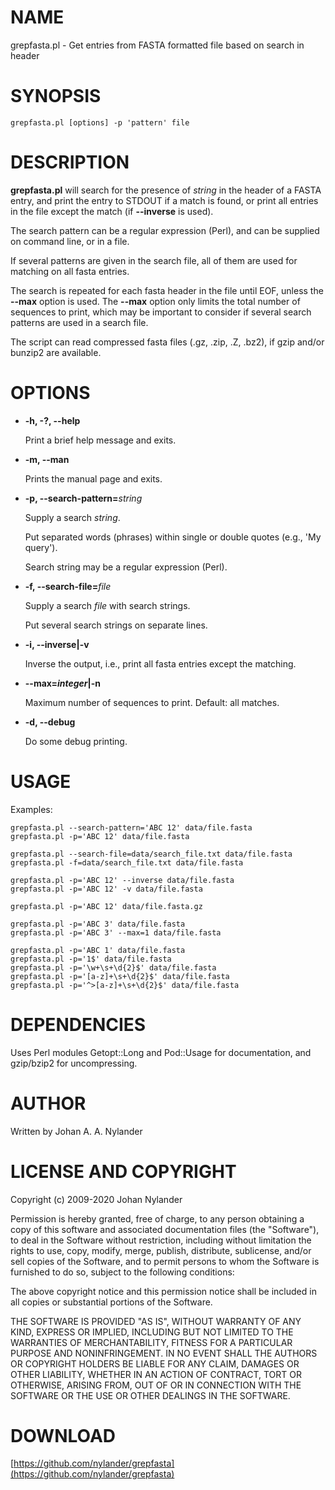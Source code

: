 # NAME

grepfasta.pl - Get entries from FASTA formatted file based on search in header

# SYNOPSIS

    grepfasta.pl [options] -p 'pattern' file 

# DESCRIPTION

**grepfasta.pl** will search for the presence of _string_ in
the header of a FASTA entry, and print the entry to STDOUT if 
a match is found, or print all entries in the file except the
match (if **--inverse** is used).

The search pattern can be a regular expression (Perl), and can
be supplied on command line, or in a file.

If several patterns are given in the search file, all of them are
used for matching on all fasta entries.

The search is repeated for each fasta header in the file until EOF,
unless the **--max** option is used. The **--max** option only limits
the total number of sequences to print, which may be important
to consider if several search patterns are used in a search file.

The script can read compressed fasta files (.gz, .zip, .Z, .bz2),
if gzip and/or bunzip2 are available.

# OPTIONS

- **-h, -?, --help**

    Print a brief help message and exits.

- **-m, --man**

    Prints the manual page and exits.

- **-p, --search-pattern=**_string_

    Supply a search _string_.

    Put separated words (phrases) within single or double quotes (e.g., 'My query').

    Search string may be a regular expression (Perl).

- **-f, --search-file=**_file_

    Supply a search _file_ with search strings.

    Put several search strings on separate lines.

- **-i, --inverse|-v**

    Inverse the output, i.e., print all fasta entries except the matching. 

- **--max=_integer_|-n**

    Maximum number of sequences to print. Default: all matches.

- **-d, --debug**

    Do some debug printing.

# USAGE

Examples:

    grepfasta.pl --search-pattern='ABC 12' data/file.fasta
    grepfasta.pl -p='ABC 12' data/file.fasta

    grepfasta.pl --search-file=data/search_file.txt data/file.fasta
    grepfasta.pl -f=data/search_file.txt data/file.fasta

    grepfasta.pl -p='ABC 12' --inverse data/file.fasta
    grepfasta.pl -p='ABC 12' -v data/file.fasta

    grepfasta.pl -p='ABC 12' data/file.fasta.gz

    grepfasta.pl -p='ABC 3' data/file.fasta
    grepfasta.pl -p='ABC 3' --max=1 data/file.fasta

    grepfasta.pl -p='ABC 1' data/file.fasta
    grepfasta.pl -p='1$' data/file.fasta
    grepfasta.pl -p='\w+\s+\d{2}$' data/file.fasta
    grepfasta.pl -p='[a-z]+\s+\d{2}$' data/file.fasta
    grepfasta.pl -p='^>[a-z]+\s+\d{2}$' data/file.fasta

# DEPENDENCIES

Uses Perl modules Getopt::Long and Pod::Usage for documentation,
and gzip/bzip2 for uncompressing.

# AUTHOR

Written by Johan A. A. Nylander

# LICENSE AND COPYRIGHT

Copyright (c) 2009-2020 Johan Nylander

Permission is hereby granted, free of charge, to any person obtaining a copy
of this software and associated documentation files (the "Software"), to deal
in the Software without restriction, including without limitation the rights
to use, copy, modify, merge, publish, distribute, sublicense, and/or sell
copies of the Software, and to permit persons to whom the Software is
furnished to do so, subject to the following conditions:

The above copyright notice and this permission notice shall be included in all
copies or substantial portions of the Software.

THE SOFTWARE IS PROVIDED "AS IS", WITHOUT WARRANTY OF ANY KIND, EXPRESS OR
IMPLIED, INCLUDING BUT NOT LIMITED TO THE WARRANTIES OF MERCHANTABILITY,
FITNESS FOR A PARTICULAR PURPOSE AND NONINFRINGEMENT. IN NO EVENT SHALL THE
AUTHORS OR COPYRIGHT HOLDERS BE LIABLE FOR ANY CLAIM, DAMAGES OR OTHER
LIABILITY, WHETHER IN AN ACTION OF CONTRACT, TORT OR OTHERWISE, ARISING FROM,
OUT OF OR IN CONNECTION WITH THE SOFTWARE OR THE USE OR OTHER DEALINGS IN THE
SOFTWARE.

# DOWNLOAD

[https://github.com/nylander/grepfasta](https://github.com/nylander/grepfasta)
